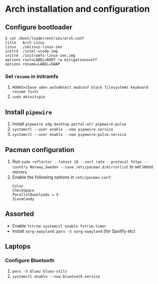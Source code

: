 # Arch installation and configuration

## Configure bootloader

```
$ cat /boot/loader/entries/arch.conf
title	Arch Linux
linux	/vmlinuz-linux-zen
initrd	/intel-ucode.img
initrd	/initramfs-linux-zen.img
options	root=LABEL=ROOT rw mitigations=off
options resume=LABEL=SWAP
```

### Set `resume` in initramfs

1. `HOOKS=(base udev autodetect modconf block filesystems keyboard resume fsck)`
2. `sudo mkinitcpio`

## Install `pipewire`

1. Install `pipewire xdg-desktop-portal-wlr pipewire-pulse`
2. `systemctl --user enable --now pipewire.service`
3. `systemctl --user enable --now pipewire-pulse.service`

## Pacman configuration

1. Run `sudo reflector --latest 10 --sort rate --protocol https --country Norway,Sweden --save /etc/pacman.d/mirrorlist` to set latest mirrors
2. Enable the following options in `/etc/pacman.conf`:
   ```text
   Color 
   CheckSpace
   ParallelDownloads = 5 
   ILoveCandy
   ```

## Assorted

- Enable `fstrim`: `systemctl enable fstrim.timer`
- Install `xorg-xwayland`: `paru -S xorg-xwayland` (for Spotify etc)

## Laptops

### Configure Bluetooth

1. `paru -S bluez bluez-utils`
2. `systemctl enable --now bluetooth.service`
